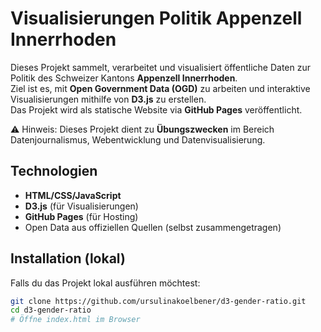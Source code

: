 # Visualisierungen Politik Appenzell Innerrhoden

Dieses Projekt sammelt, verarbeitet und visualisiert öffentliche Daten zur Politik des Schweizer Kantons **Appenzell Innerrhoden**.  
Ziel ist es, mit **Open Government Data (OGD)** zu arbeiten und interaktive Visualisierungen mithilfe von **D3.js** zu erstellen.  
Das Projekt wird als statische Website via **GitHub Pages** veröffentlicht.

 ⚠️ Hinweis: Dieses Projekt dient zu **Übungszwecken** im Bereich Datenjournalismus, Webentwicklung und Datenvisualisierung.

 ## Technologien

- **HTML/CSS/JavaScript**
- **D3.js** (für Visualisierungen)
- **GitHub Pages** (für Hosting)
- Open Data aus offiziellen Quellen (selbst zusammengetragen)

## Installation (lokal)

Falls du das Projekt lokal ausführen möchtest:

```bash
git clone https://github.com/ursulinakoelbener/d3-gender-ratio.git
cd d3-gender-ratio
# Öffne index.html im Browser

